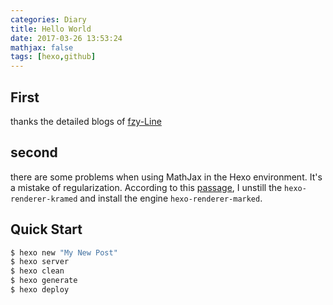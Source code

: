 ```yaml
---
categories: Diary
title: Hello World
date: 2017-03-26 13:53:24
mathjax: false
tags: [hexo,github]
---
```

<!--more-->

## First

thanks the detailed blogs of [fzy-Line](https://fzy-line.github.io/categories/Hexo/)

## second
there are some problems when using MathJax in the Hexo environment. It's a mistake of regularization. According to this [passage](http://www.jianshu.com/p/7ab21c7f0674), I unstill the `hexo-renderer-kramed` and install the engine `hexo-renderer-marked`.

## Quick Start

``` bash
$ hexo new "My New Post"
$ hexo server
$ hexo clean
$ hexo generate
$ hexo deploy

```

